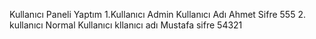Kullanıcı Paneli Yaptım 
1.Kullanıcı Admin Kullanıcı Adı Ahmet Sifre 555
2. kullanıcı Normal Kullanıcı kllanıcı adı Mustafa sifre 54321
